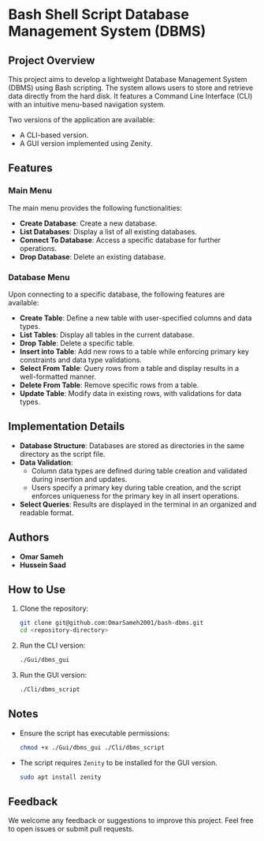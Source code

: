 # Bash Shell Script Database Management System (DBMS)

## Project Overview
This project aims to develop a lightweight Database Management System (DBMS) using Bash scripting. The system allows users to store and retrieve data directly from the hard disk. It features a Command Line Interface (CLI) with an intuitive menu-based navigation system.

Two versions of the application are available:
- A CLI-based version.
- A GUI version implemented using Zenity.

## Features

### Main Menu
The main menu provides the following functionalities:
- **Create Database**: Create a new database.
- **List Databases**: Display a list of all existing databases.
- **Connect To Database**: Access a specific database for further operations.
- **Drop Database**: Delete an existing database.

### Database Menu
Upon connecting to a specific database, the following features are available:
- **Create Table**: Define a new table with user-specified columns and data types.
- **List Tables**: Display all tables in the current database.
- **Drop Table**: Delete a specific table.
- **Insert into Table**: Add new rows to a table while enforcing primary key constraints and data type validations.
- **Select From Table**: Query rows from a table and display results in a well-formatted manner.
- **Delete From Table**: Remove specific rows from a table.
- **Update Table**: Modify data in existing rows, with validations for data types.

## Implementation Details
- **Database Structure**: Databases are stored as directories in the same directory as the script file.
- **Data Validation**:
  - Column data types are defined during table creation and validated during insertion and updates.
  - Users specify a primary key during table creation, and the script enforces uniqueness for the primary key in all insert operations.
- **Select Queries**: Results are displayed in the terminal in an organized and readable format.

## Authors
- **Omar Sameh**
- **Hussein Saad**

## How to Use
1. Clone the repository:
   ```bash
   git clone git@github.com:OmarSameh2001/bash-dbms.git
   cd <repository-directory>
   ```
2. Run the CLI version:
   ```bash
   ./Gui/dbms_gui
   ```
3. Run the GUI version:
   ```bash
   ./Cli/dbms_script
   ```

## Notes
- Ensure the script has executable permissions:
  ```bash
  chmod +x ./Gui/dbms_gui ./Cli/dbms_script
  ```
- The script requires `Zenity` to be installed for the GUI version.
  ```bash
  sudo apt install zenity
  ```

## Feedback
We welcome any feedback or suggestions to improve this project. Feel free to open issues or submit pull requests.

